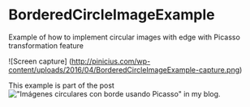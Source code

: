 # BorderedCircleImageExample
Example of how to implement circular images with edge with Picasso transformation feature

![Screen capture] (http://pinicius.com/wp-content/uploads/2016/04/BorderedCircleImageExample-capture.png)


This example is part of the post !["Imágenes circulares con borde usando Picasso"](https://pinicius.com/imagenes-circulares-con-borde-usando-picasso/) in my blog.

